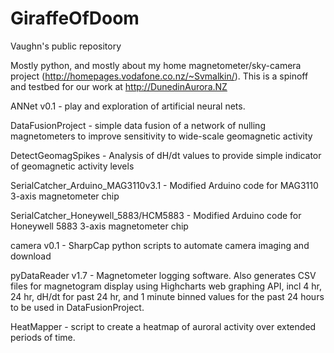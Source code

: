 # GiraffeOfDoom
Vaughn's public repository

Mostly python, and mostly about my home magnetometer/sky-camera project (http://homepages.vodafone.co.nz/~Svmalkin/). This is a spinoff and testbed for our work at http://DunedinAurora.NZ

ANNet v0.1 	- play and exploration of artificial neural nets.

DataFusionProject - simple data fusion of a network of nulling magnetometers to improve sensitivity to wide-scale geomagnetic activity

DetectGeomagSpikes - Analysis of dH/dt values to provide simple indicator of geomagnetic activity levels

SerialCatcher_Arduino_MAG3110v3.1 - Modified Arduino code for MAG3110 3-axis magnetometer chip

SerialCatcher_Honeywell_5883/HCM5883 - Modified Arduino code for Honeywell 5883 3-axis magnetometer chip

camera v0.1 - SharpCap python scripts to automate camera imaging and download

pyDataReader v1.7 - Magnetometer logging software. Also generates CSV files for magnetogram display using Highcharts web graphing API, incl 4 hr, 24 hr, dH/dt for past 24 hr, and 1 minute binned values for the past 24 hours to be used in DataFusionProject.

HeatMapper - script to create a heatmap of auroral activity over extended periods of time.

